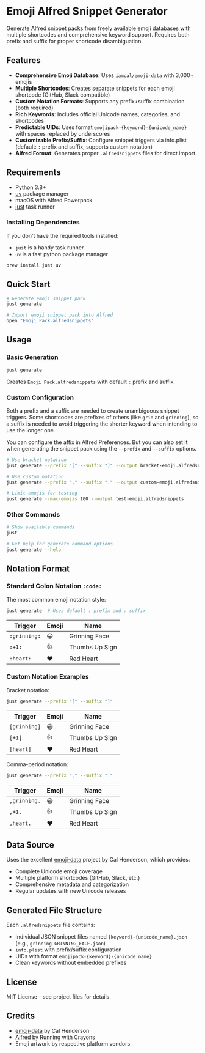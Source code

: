 # Emoji Alfred Snippet Generator

Generate Alfred snippet packs from freely available emoji databases with multiple shortcodes and comprehensive keyword support. Requires both prefix and suffix for proper shortcode disambiguation.

## Features

- **Comprehensive Emoji Database**: Uses `iamcal/emoji-data` with 3,000+ emojis
- **Multiple Shortcodes**: Creates separate snippets for each emoji shortcode
  (GitHub, Slack compatible)
- **Custom Notation Formats**: Supports any prefix+suffix combination (both
  required)
- **Rich Keywords**: Includes official Unicode names, categories, and
  shortcodes
- **Predictable UIDs**: Uses format `emojipack-{keyword}-{unicode_name}` with
  spaces replaced by underscores
- **Customizable Prefix/Suffix**: Configure snippet triggers via info.plist
  (default: `:` prefix and suffix, supports custom notation)
- **Alfred Format**: Generates proper `.alfredsnippets` files for direct import

## Requirements

- Python 3.8+
- [uv](https://github.com/astral-sh/uv) package manager
- macOS with Alfred Powerpack
- [just](https://github.com/casey/just) task runner

### Installing Dependencies

If you don't have the required tools installed:

- `just` is a handy task runner
- `uv` is a fast python package manager

```sh
brew install just uv
```

## Quick Start

```sh
# Generate emoji snippet pack
just generate

# Import emoji snippet pack into Alfred
open "Emoji Pack.alfredsnippets"
```

## Usage

### Basic Generation

```sh
just generate
```

Creates `Emoji Pack.alfredsnippets` with default `:` prefix and suffix.

### Custom Configuration

Both a prefix and a suffix are needed to create unambiguous snippet triggers.
Some shortcodes are prefixes of others (like `grin` and `grinning`), so a
suffix is needed to avoid triggering the shorter keyword when intending to use
the longer one.

You can configure the affix in Alfred Preferences. But you can also set it
when generating the snippet pack using the `--prefix` and `--suffix` options.

```sh
# Use bracket notation
just generate --prefix "[" --suffix "]" --output bracket-emoji.alfredsnippets

# Use custom notation
just generate --prefix "," --suffix "." --output custom-emoji.alfredsnippets

# Limit emojis for testing
just generate --max-emojis 100 --output test-emoji.alfredsnippets
```

### Other Commands

```sh
# Show available commands
just

# Get help for generate command options
just generate --help
```

## Notation Format

### Standard Colon Notation `:code:`

The most common emoji notation style:

```sh
just generate  # Uses default : prefix and : suffix
```

| Trigger      | Emoji | Name           |
| ------------ | ----- | -------------- |
| `:grinning:` | 😀    | Grinning Face  |
| `:+1:`       | 👍    | Thumbs Up Sign |
| `:heart:`    | ❤️    | Red Heart      |

### Custom Notation Examples

Bracket notation:

```sh
just generate --prefix "[" --suffix "]"
```

| Trigger      | Emoji | Name           |
| ------------ | ----- | -------------- |
| `[grinning]` | 😀    | Grinning Face  |
| `[+1]`       | 👍    | Thumbs Up Sign |
| `[heart]`    | ❤️    | Red Heart      |

Comma-period notation:

```sh
just generate --prefix "," --suffix "."
```

| Trigger      | Emoji | Name           |
| ------------ | ----- | -------------- |
| `,grinning.` | 😀    | Grinning Face  |
| `,+1.`       | 👍    | Thumbs Up Sign |
| `,heart.`    | ❤️    | Red Heart      |

## Data Source

Uses the excellent [emoji-data](https://github.com/iamcal/emoji-data) project by Cal Henderson, which provides:

- Complete Unicode emoji coverage
- Multiple platform shortcodes (GitHub, Slack, etc.)
- Comprehensive metadata and categorization
- Regular updates with new Unicode releases

## Generated File Structure

Each `.alfredsnippets` file contains:

- Individual JSON snippet files named `{keyword}-{unicode_name}.json` (e.g., `grinning-GRINNING_FACE.json`)
- `info.plist` with prefix/suffix configuration
- UIDs with format `emojipack-{keyword}-{unicode_name}`
- Clean keywords without embedded prefixes

## License

MIT License - see project files for details.

## Credits

- [emoji-data](https://github.com/iamcal/emoji-data) by Cal Henderson
- [Alfred](https://www.alfredapp.com/) by Running with Crayons
- Emoji artwork by respective platform vendors

